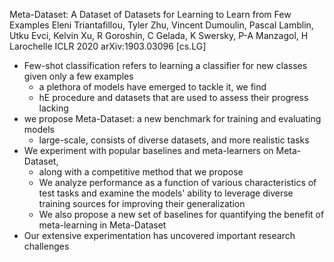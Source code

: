 Meta-Dataset: A Dataset of Datasets for Learning to Learn from Few Examples
Eleni Triantafillou, Tyler Zhu, Vincent Dumoulin, Pascal Lamblin, Utku Evci,
  Kelvin Xu, R Goroshin, C Gelada, K Swersky, P-A Manzagol, H Larochelle
ICLR 2020 arXiv:1903.03096 [cs.LG]

* Few-shot classification refers to learning a classifier for new classes
  given only a few examples
  * a plethora of models have emerged to tackle it, we find
  * hE procedure and datasets that are used to assess their progress lacking
* we propose Meta-Dataset: a new benchmark for training and evaluating models
  * large-scale, consists of diverse datasets, and more realistic tasks
* We experiment with popular baselines and meta-learners on Meta-Dataset,
  * along with a competitive method that we propose
  * We analyze performance as a function of various characteristics of test
    tasks and examine the models' ability to leverage diverse training sources
    for improving their generalization
  * We also propose a new set of baselines
    for quantifying the benefit of meta-learning in Meta-Dataset
* Our extensive experimentation has uncovered important research challenges
